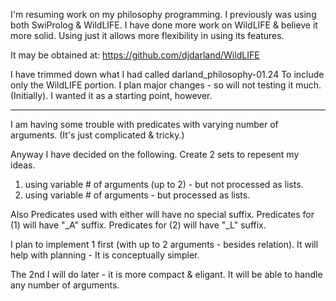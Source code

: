 I'm resuming work on my philosophy programming.
I previously was using both SwiProlog & WildLIFE.
I have done more work on WildLIFE & believe it more solid.
Using just it allows more flexibility in using its features.

It may be obtained at:
https://github.com/djdarland/WildLIFE

I have trimmed down what I had called darland_philosophy-01.24
To include only the WildLIFE portion.
I plan major changes - so will not testing it much. (Initially).
I wanted it as a starting point, however.

--------------------------------------------------------------------

I am having some trouble with predicates with varying number of arguments.
(It's just complicated & tricky.)

Anyway I have decided on the following.
Create 2 sets to repesent my ideas.
1. using variable # of arguments (up to 2) - but not processed as lists.
2. using variable # of arguments - but processed as lists.


Also
Predicates used with either will have no special suffix.
Predicates for (1) will have "_A" suffix.
Predicates for (2) will have "_L" suffix.

I plan to implement 1 first (with up to 2 arguments - besides relation).
It will help with planning - It is conceptually simpler.

The 2nd I will do later - it is more compact & eligant.
It will be able to handle any number of arguments.

